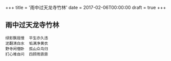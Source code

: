 +++
title = '雨中过天龙寺竹林'
date = 2017-02-06T00:00:00
draft = true
+++
## 雨中过天龙寺竹林

```text
绿影飘摇慢  平生亦久违
泥翻清白水  垢满净黄衣
野寺闲僧卧  孤山众鸟归
扪心难自问  四顾雨霏霏
```
